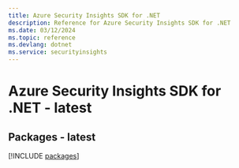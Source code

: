```yaml
---
title: Azure Security Insights SDK for .NET
description: Reference for Azure Security Insights SDK for .NET
ms.date: 03/12/2024
ms.topic: reference
ms.devlang: dotnet
ms.service: securityinsights
---
```

# Azure Security Insights SDK for .NET - latest
## Packages - latest
[!INCLUDE [packages](security-insights-index.md)]